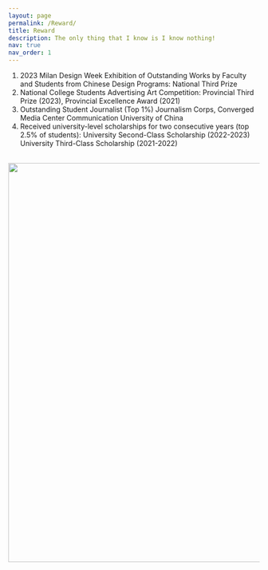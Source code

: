 ```yaml
---
layout: page
permalink: /Reward/
title: Reward
description: The only thing that I know is I know nothing!
nav: true
nav_order: 1
---
```


1. 2023 Milan Design Week Exhibition of Outstanding Works by Faculty and Students from Chinese Design Programs: National Third Prize
2. National College Students Advertising Art Competition: Provincial Third Prize (2023), Provincial Excellence Award (2021)
3. Outstanding Student Journalist (Top 1%) Journalism Corps, Converged Media Center Communication University of China
4. Received university-level scholarships for two consecutive years (top 2.5% of students): University Second-Class Scholarship (2022-2023) University Third-Class Scholarship (2021-2022)



<br>
<a href="https://github.com/SocratesClub/SocratesClub.github.io/edit/master/_pages/publications.md">
  <img src="https://user-images.githubusercontent.com/543384/192227995-fdb3a693-2f68-4dc4-b9bd-06053066322f.png" width = "800" align="middle" />
</a>
<br>
